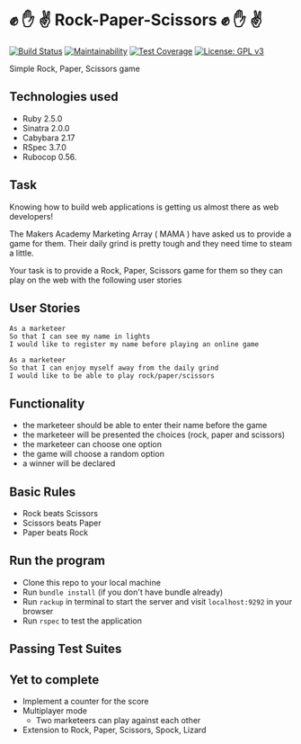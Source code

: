 # :fist: :hand: :v: Rock-Paper-Scissors :fist: :hand: :v:

[![Build Status](https://travis-ci.com/petraartep/rock-paper-scissors.svg?branch=master)](https://travis-ci.com/petraartep/rock-paper-scissors) [![Maintainability](https://api.codeclimate.com/v1/badges/7aa908492803f0b4dc26/maintainability)](https://codeclimate.com/github/petraartep/rock-paper-scissors/maintainability) [![Test Coverage](https://api.codeclimate.com/v1/badges/7aa908492803f0b4dc26/test_coverage)](https://codeclimate.com/github/petraartep/rock-paper-scissors/test_coverage) [![License: GPL v3](https://img.shields.io/badge/License-GPLv3-blue.svg)](https://www.gnu.org/licenses/gpl-3.0) 

Simple Rock, Paper, Scissors game

## Technologies used
- Ruby 2.5.0
- Sinatra 2.0.0
- Cabybara 2.17
- RSpec 3.7.0
- Rubocop 0.56.


## Task

Knowing how to build web applications is getting us almost there as web developers!

The Makers Academy Marketing Array ( MAMA ) have asked us to provide a game for them. Their daily grind is pretty tough and they need time to steam a little.

Your task is to provide a Rock, Paper, Scissors game for them so they can play on the web with the following user stories


## User Stories

```
As a marketeer
So that I can see my name in lights
I would like to register my name before playing an online game
```

```
As a marketeer
So that I can enjoy myself away from the daily grind
I would like to be able to play rock/paper/scissors
```

## Functionality

- the marketeer should be able to enter their name before the game
- the marketeer will be presented the choices (rock, paper and scissors)
- the marketeer can choose one option
- the game will choose a random option
- a winner will be declared

## Basic Rules

- Rock beats Scissors
- Scissors beats Paper
- Paper beats Rock

## Run the program

- Clone this repo to your local machine
- Run `bundle install` (if you don't have bundle already)
- Run `rackup` in terminal to start the server and visit `localhost:9292` in your browser
- Run `rspec` to test the application


## Passing Test Suites


## Yet to complete

- Implement a counter for the score
- Multiplayer mode
  -  Two marketeers can play against each other
- Extension to Rock, Paper, Scissors, Spock, Lizard

